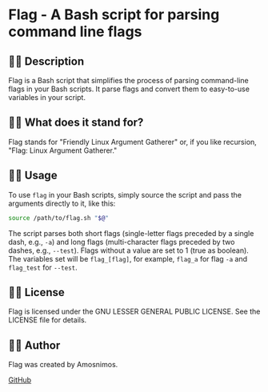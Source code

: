 # Flag - A Bash script for parsing command line flags

🏴‍☠️ Description
-------
Flag is a Bash script that simplifies the process of parsing command-line flags in your Bash scripts. It parse flags and convert them to easy-to-use variables in your script.

🏴‍☠️ What does it stand for?
-------
Flag stands for "Friendly Linux Argument Gatherer" or, if you like recursion, "Flag: Linux Argument Gatherer."

🏴‍☠️ Usage
-------
To use `flag` in your Bash scripts, simply source the script and pass the arguments directly to it, like this:

```bash
source /path/to/flag.sh "$@"
```
The script parses both short flags (single-letter flags preceded by a single dash, e.g., `-a`) and long flags (multi-character flags preceded by two dashes, e.g., `--test`). Flags without a value are set to 1 (true as boolean). The variables set will be `flag_[flag]`, for example, `flag_a` for flag `-a` and `flag_test` for `--test`.

🏴‍☠️ License
-------
Flag is licensed under the GNU LESSER GENERAL PUBLIC LICENSE. See the LICENSE file for details.

🏴‍☠️ Author
-------
Flag was created by Amosnimos.

[GitHub](https://github.com/AmosNimos)
